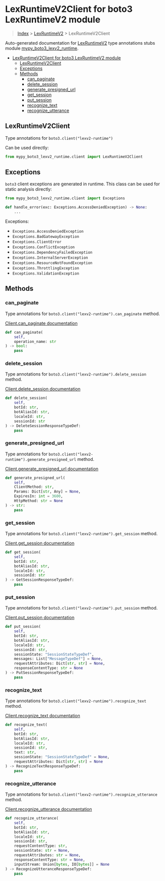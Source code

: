 # LexRuntimeV2Client for boto3 LexRuntimeV2 module

> [Index](../index.md) > [LexRuntimeV2](./index.md) > LexRuntimeV2Client

Auto-generated documentation for [LexRuntimeV2](https://boto3.amazonaws.com/v1/documentation/api/latest/reference/services/lexv2-runtime.html#LexRuntimeV2)
type annotations stubs module [mypy_boto3_lexv2_runtime](https://pypi.org/project/mypy-boto3-lexv2-runtime/).

- [LexRuntimeV2Client for boto3 LexRuntimeV2 module](#lexruntimev2client-for-boto3-lexruntimev2-module)
  - [LexRuntimeV2Client](#lexruntimev2client)
  - [Exceptions](#exceptions)
  - [Methods](#methods)
    - [can_paginate](#can_paginate)
    - [delete_session](#delete_session)
    - [generate_presigned_url](#generate_presigned_url)
    - [get_session](#get_session)
    - [put_session](#put_session)
    - [recognize_text](#recognize_text)
    - [recognize_utterance](#recognize_utterance)

## LexRuntimeV2Client

Type annotations for `boto3.client("lexv2-runtime")`

Can be used directly:

```python
from mypy_boto3_lexv2_runtime.client import LexRuntimeV2Client
```

## Exceptions


`boto3` client exceptions are generated in runtime. This class can be used for static analysis directly:

```python
from mypy_boto3_lexv2_runtime.client import Exceptions

def handle_error(exc: Exceptions.AccessDeniedException) -> None:
    ...
```


Exceptions:

- `Exceptions.AccessDeniedException`
- `Exceptions.BadGatewayException`
- `Exceptions.ClientError`
- `Exceptions.ConflictException`
- `Exceptions.DependencyFailedException`
- `Exceptions.InternalServerException`
- `Exceptions.ResourceNotFoundException`
- `Exceptions.ThrottlingException`
- `Exceptions.ValidationException`


## Methods


### can_paginate

Type annotations for `boto3.client("lexv2-runtime").can_paginate` method.

[Client.can_paginate documentation](https://boto3.amazonaws.com/v1/documentation/api/latest/reference/services/lexv2-runtime.html#LexRuntimeV2.Client.can_paginate)

```python
def can_paginate(
    self,
    operation_name: str
) -> bool:
    pass
```

### delete_session

Type annotations for `boto3.client("lexv2-runtime").delete_session` method.

[Client.delete_session documentation](https://boto3.amazonaws.com/v1/documentation/api/latest/reference/services/lexv2-runtime.html#LexRuntimeV2.Client.delete_session)

```python
def delete_session(
    self,
    botId: str,
    botAliasId: str,
    localeId: str,
    sessionId: str
) -> DeleteSessionResponseTypeDef:
    pass
```

### generate_presigned_url

Type annotations for `boto3.client("lexv2-runtime").generate_presigned_url` method.

[Client.generate_presigned_url documentation](https://boto3.amazonaws.com/v1/documentation/api/latest/reference/services/lexv2-runtime.html#LexRuntimeV2.Client.generate_presigned_url)

```python
def generate_presigned_url(
    self,
    ClientMethod: str,
    Params: Dict[str, Any] = None,
    ExpiresIn: int = 3600,
    HttpMethod: str = None
) -> str:
    pass
```

### get_session

Type annotations for `boto3.client("lexv2-runtime").get_session` method.

[Client.get_session documentation](https://boto3.amazonaws.com/v1/documentation/api/latest/reference/services/lexv2-runtime.html#LexRuntimeV2.Client.get_session)

```python
def get_session(
    self,
    botId: str,
    botAliasId: str,
    localeId: str,
    sessionId: str
) -> GetSessionResponseTypeDef:
    pass
```

### put_session

Type annotations for `boto3.client("lexv2-runtime").put_session` method.

[Client.put_session documentation](https://boto3.amazonaws.com/v1/documentation/api/latest/reference/services/lexv2-runtime.html#LexRuntimeV2.Client.put_session)

```python
def put_session(
    self,
    botId: str,
    botAliasId: str,
    localeId: str,
    sessionId: str,
    sessionState: "SessionStateTypeDef",
    messages: List["MessageTypeDef"] = None,
    requestAttributes: Dict[str, str] = None,
    responseContentType: str = None
) -> PutSessionResponseTypeDef:
    pass
```

### recognize_text

Type annotations for `boto3.client("lexv2-runtime").recognize_text` method.

[Client.recognize_text documentation](https://boto3.amazonaws.com/v1/documentation/api/latest/reference/services/lexv2-runtime.html#LexRuntimeV2.Client.recognize_text)

```python
def recognize_text(
    self,
    botId: str,
    botAliasId: str,
    localeId: str,
    sessionId: str,
    text: str,
    sessionState: "SessionStateTypeDef" = None,
    requestAttributes: Dict[str, str] = None
) -> RecognizeTextResponseTypeDef:
    pass
```

### recognize_utterance

Type annotations for `boto3.client("lexv2-runtime").recognize_utterance` method.

[Client.recognize_utterance documentation](https://boto3.amazonaws.com/v1/documentation/api/latest/reference/services/lexv2-runtime.html#LexRuntimeV2.Client.recognize_utterance)

```python
def recognize_utterance(
    self,
    botId: str,
    botAliasId: str,
    localeId: str,
    sessionId: str,
    requestContentType: str,
    sessionState: str = None,
    requestAttributes: str = None,
    responseContentType: str = None,
    inputStream: Union[bytes, IO[bytes]] = None
) -> RecognizeUtteranceResponseTypeDef:
    pass
```



